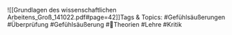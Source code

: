 
![[Grundlagen des wissenschaftlichen Arbeitens_Groß_141022.pdf#page=42]]Tags & Topics:
   #Gefühlsäußerungen
   #Überprüfung
   #Gefühlsäußerung
   #Theorien
   #Lehre
   #Kritik